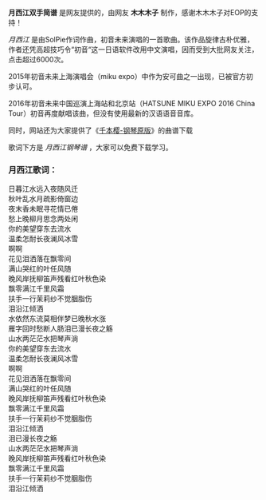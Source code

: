 

**月西江双手简谱** 是网友提供的，由网友 **木木木子** 制作，感谢木木木子对EOP的支持！

_月西江_
是由SolPie作词作曲，初音未来演唱的一首歌曲。该作品旋律古朴优雅，作者还凭高超技巧令“初音“这一日语软件改用中文演唱，因而受到大批网友关注，点击超过6000次。

2015年初音未来上海演唱会（miku expo）中作为安可曲之一出现，已被官方初步认可。

2016年初音未来中国巡演上海站和北京站（HATSUNE MIKU EXPO 2016 China
Tour）初音再度献唱该曲，但没有使用最新的汉语语音音库。

同时，网站还为大家提供了《[千本樱-钢琴原版](Music-9258-千本樱-钢琴原版.html "千本樱-钢琴原版")》的曲谱下载

歌词下方是 _月西江钢琴谱_ ，大家可以免费下载学习。

### 月西江歌词：

日暮江水远入夜随风迁  
秋叶乱水月疏影倚窗边  
夜末香未眠寻花情已倦  
愁上晚柳月思念两处闲  
你的美望穿东去流水  
温柔怎耐长夜澜风冰雪  
啊啊  
花见泪洒落在飘零间  
满山哭红的叶任风随  
晚风岸抚柳笛声残看红叶秋色染  
飘零满江千里风霜  
扶手一行茉莉纱不觉胭脂伤  
泪沿江倾洒  
水依然东流莫相伴梦已晚秋水涨  
雁字回时愁断人肠泪已漫长夜之觞  
山水两茫茫水把琴声淌  
你的美望穿东去流水  
温柔怎耐长夜澜风冰雪  
啊啊  
花见泪洒落在飘零间  
满山哭红的叶任风随  
晚风岸抚柳笛声残看红叶秋色染  
飘零满江千里风霜  
扶手一行茉莉纱不觉胭脂伤  
泪沿江倾洒  
泪已漫长夜之觞  
山水两茫茫水把琴声淌  
晚风岸抚柳笛声残看红叶秋色染  
飘零满江千里风霜  
扶手一行茉莉纱不觉胭脂伤  
泪沿江倾洒

